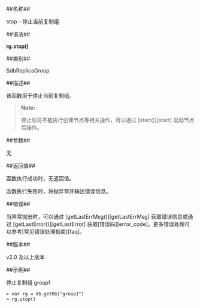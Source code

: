 ##名称##

stop - 停止当前复制组

##语法##

**rg.stop()**

##类别##

SdbReplicaGroup

##描述##

该函数用于停止当前复制组。

> **Note:**  
>
> 停止后将不能执行创建节点等相关操作，可以通过 [start()][start] 启动节点后操作。

##参数##

无 

##返回值##

函数执行成功时，无返回值。

函数执行失败时，将抛异常并输出错误信息。

##错误##

当异常抛出时，可以通过 [getLastErrMsg()][getLastErrMsg] 获取错误信息或通过 [getLastError()][getLastError] 获取[错误码][error_code]。更多错误处理可以参考[常见错误处理指南][faq]。

##版本##

v2.0 及以上版本

##示例##

停止复制组 group1

```lang-javascript
> var rg = db.getRG("group1")
> rg.stop()
```

[^_^]:
    本文使用的所有引用及链接
[getLastErrMsg]:manual/Manual/Sequoiadb_Command/Global/getLastErrMsg.md
[getLastError]:manual/Manual/Sequoiadb_Command/Global/getLastError.md
[faq]:manual/FAQ/faq_sdb.md
[error_code]:manual/Manual/Sequoiadb_error_code.md
[start]:manual/Manual/Sequoiadb_Command/SdbReplicaGroup/start.md